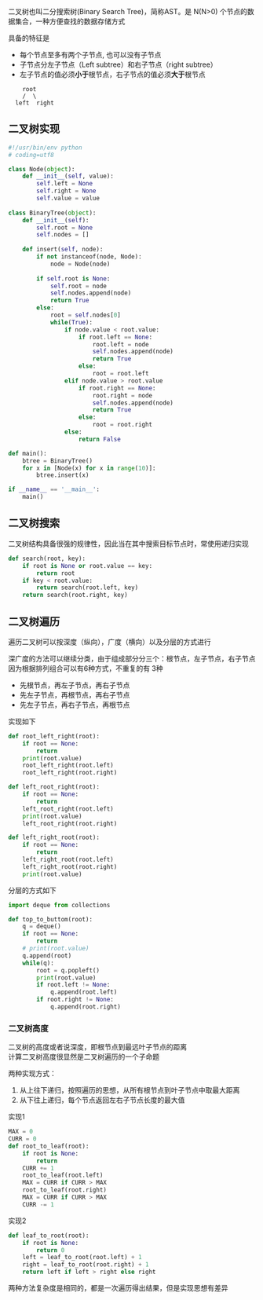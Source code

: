 二叉树也叫二分搜索树(Binary Search Tree)，简称AST。是 N(N>0) 个节点的数据集合，一种方便查找的数据存储方式

具备的特征是
- 每个节点至多有两个子节点, 也可以没有子节点
- 子节点分左子节点（Left subtree）和右子节点（right subtree）
- 左子节点的值必须**小于**根节点，右子节点的值必须**大于**根节点

```
    root
    /  \
  left  right
```

## 二叉树实现

```python
#!/usr/bin/env python
# coding=utf8

class Node(object):
    def __init__(self, value):
        self.left = None
        self.right = None
        self.value = value
    
class BinaryTree(object):
    def __init__(self):
        self.root = None
        self.nodes = []
    
    def insert(self, node):
        if not instanceof(node, Node):
            node = Node(node)
        
        if self.root is None:
            self.root = node
            self.nodes.append(node)
            return True
        else:
            root = self.nodes[0]
            while(True):
                if node.value < root.value:
                    if root.left == None:
                        root.left = node
                        self.nodes.append(node)
                        return True
                    else:
                        root = root.left
                elif node.value > root.value
                    if root.right == None:
                        root.right = node
                        self.nodes.append(node)
                        return True
                    else:
                        root = root.right
                else:
                    return False

def main():
    btree = BinaryTree()
    for x in [Node(x) for x in range(10)]:
        btree.insert(x)

if __name__ == '__main__':
    main()
```     

## 二叉树搜索
二叉树结构具备很强的规律性，因此当在其中搜索目标节点时，常使用递归实现

```python
def search(root, key):
    if root is None or root.value == key:
        return root
    if key < root.value:
        return search(root.left, key)
    return search(root.right, key)
```

## 二叉树遍历
遍历二叉树可以按深度（纵向），广度（横向）以及分层的方式进行

深广度的方法可以继续分类，由于组成部分分三个：根节点，左子节点，右子节点  
因为根据排列组合可以有6种方式，不重复的有 3种  
- 先根节点，再左子节点，再右子节点
- 先左子节点，再根节点，再右子节点
- 先左子节点，再右子节点，再根节点

实现如下
```python
def root_left_right(root):
    if root == None:
        return
    print(root.value)
    root_left_right(root.left)
    root_left_right(root.right)

def left_root_right(root):
    if root == None:
        return
    left_root_right(root.left)
    print(root.value)
    left_root_right(root.right)

def left_right_root(root):
    if root == None:
        return
    left_right_root(root.left)
    left_right_root(root.right)
    print(root.value)
```

分层的方式如下
```python
import deque from collections

def top_to_buttom(root):
    q = deque()
    if root == None:
        return
    # print(root.value)
    q.append(root)
    while(q):
        root = q.popleft()
        print(root.value)
        if root.left != None:
            q.append(root.left)
        if root.right != None:
            q.append(root.right)
```

### 二叉树高度
二叉树的高度或者说深度，即根节点到最远叶子节点的距离  
计算二叉树高度很显然是二叉树遍历的一个子命题

两种实现方式：
1. 从上往下递归，按照遍历的思想，从所有根节点到叶子节点中取最大距离
2. 从下往上递归，每个节点返回左右子节点长度的最大值

实现1
```python
MAX = 0
CURR = 0
def root_to_leaf(root):
    if root is None:
        return
    CURR += 1
    root_to_leaf(root.left)
    MAX = CURR if CURR > MAX
    root_to_leaf(root.right)
    MAX = CURR if CURR > MAX
    CURR -= 1
```

实现2
```python
def leaf_to_root(root):
    if root is None:
        return 0
    left = leaf_to_root(root.left) + 1
    right = leaf_to_root(root.right) + 1
    return left if left > right else right
```
两种方法复杂度是相同的，都是一次遍历得出结果，但是实现思想有差异

